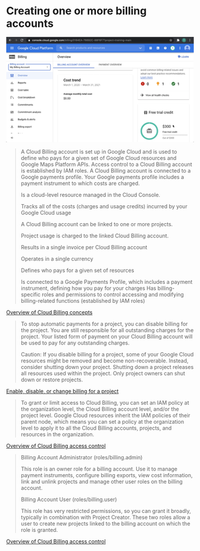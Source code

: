 # Creating one or more billing accounts

[![Video](video.png)](https://youtu.be/8nKn8lb3uZ4)

> A Cloud Billing account is set up in Google Cloud and is used to define who pays for a given set of Google Cloud resources and Google Maps Platform APIs. Access control to a Cloud Billing account is established by IAM roles. A Cloud Billing account is connected to a Google payments profile. Your Google payments profile includes a payment instrument to which costs are charged.
>
> Is a cloud-level resource managed in the Cloud Console.
>
> Tracks all of the costs (charges and usage credits) incurred by your Google Cloud usage
>
> A Cloud Billing account can be linked to one or more projects.
>
> Project usage is charged to the linked Cloud Billing account.
>
> Results in a single invoice per Cloud Billing account
>
> Operates in a single currency
>
> Defines who pays for a given set of resources
>
> Is connected to a Google Payments Profile, which includes a payment instrument, defining how you pay for your charges
Has billing-specific roles and permissions to control accessing and modifying billing-related functions (established by IAM roles)

[Overview of Cloud Billing concepts](https://cloud.google.com/billing/docs/concepts)

> To stop automatic payments for a project, you can disable billing for the project. You are still responsible for all outstanding charges for the project. Your listed form of payment on your Cloud Billing account will be used to pay for any outstanding charges.
> 
> Caution: If you disable billing for a project, some of your Google Cloud resources might be removed and become non-recoverable. Instead, consider shutting down your project. Shutting down a project releases all resources used within the project. Only project owners can shut down or restore projects.

[Enable, disable, or change billing for a project](https://cloud.google.com/billing/docs/how-to/modify-project)

> To grant or limit access to Cloud Billing, you can set an IAM policy at the organization level, the Cloud Billing account level, and/or the project level. Google Cloud resources inherit the IAM policies of their parent node, which means you can set a policy at the organization level to apply it to all the Cloud Billing accounts, projects, and resources in the organization.

[Overview of Cloud Billing access control](https://cloud.google.com/billing/docs/how-to/billing-access)

> Billing Account Administrator (roles/billing.admin)
> 
> This role is an owner role for a billing account. Use it to manage payment instruments, configure billing exports, view cost information, link and unlink projects and manage other user roles on the billing account.
>
> Billing Account User (roles/billing.user)
> 
> This role has very restricted permissions, so you can grant it broadly, typically in combination with Project Creator. These two roles allow a user to create new projects linked to the billing account on which the role is granted.

[Overview of Cloud Billing access control](https://cloud.google.com/billing/docs/how-to/billing-access)
